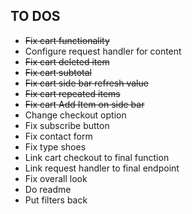 ## TO DOS

- ~~Fix cart functionality~~
- Configure request handler for content
- ~~Fix cart deleted item~~
- ~~Fix cart subtotal~~
- ~~Fix cart side bar refresh value~~
- ~~Fix cart repeated items~~
- ~~Fix cart Add Item on side bar~~
- Change checkout option
- Fix subscribe button
- Fix contact form
- Fix type shoes
- Link cart checkout to final function
- Link request handler to final endpoint
- Fix overall look
- Do readme
- Put filters back
